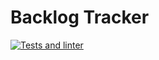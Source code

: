 # Backlog Tracker

[![Tests and linter](https://github.com/emp7yhead/backlog-tracker/actions/workflows/main.yml/badge.svg)](https://github.com/emp7yhead/backlog-tracker/actions/workflows/main.yml)
